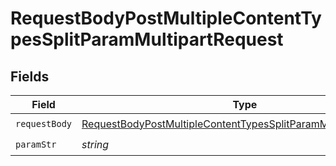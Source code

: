 # RequestBodyPostMultipleContentTypesSplitParamMultipartRequest


## Fields

| Field                                                                                                                                                       | Type                                                                                                                                                        | Required                                                                                                                                                    | Description                                                                                                                                                 |
| ----------------------------------------------------------------------------------------------------------------------------------------------------------- | ----------------------------------------------------------------------------------------------------------------------------------------------------------- | ----------------------------------------------------------------------------------------------------------------------------------------------------------- | ----------------------------------------------------------------------------------------------------------------------------------------------------------- |
| `requestBody`                                                                                                                                               | [RequestBodyPostMultipleContentTypesSplitParamMultipartFormData](../../models/operations/RequestBodyPostMultipleContentTypesSplitParamMultipartFormData.md) | :heavy_check_mark:                                                                                                                                          | N/A                                                                                                                                                         |
| `paramStr`                                                                                                                                                  | *string*                                                                                                                                                    | :heavy_check_mark:                                                                                                                                          | N/A                                                                                                                                                         |